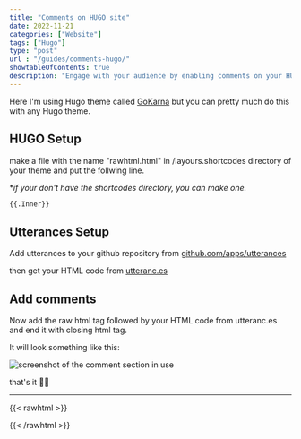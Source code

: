 ```yaml
---
title: "Comments on HUGO site"
date: 2022-11-21
categories: ["Website"]
tags: ["Hugo"]
type: "post"
url : "/guides/comments-hugo/"
showtableOfContents: true
description: "Engage with your audience by enabling comments on your HUGO site. Follow our simple guide to add comment functionality and enhance your website's interactivity."
---
```


Here I'm using Hugo theme called [GoKarna](https://github.com/526avijitgupta/gokarna) but you can pretty much do this with any Hugo theme.

## HUGO Setup

make a file with the name "rawhtml.html" in /layours.shortcodes directory of your theme and put the follwing line. 

**if your don't have the shortcodes directory, you can make one.*

```html
{{.Inner}}
```

## Utterances Setup 

Add utterances to your github repository from [github.com/apps/utterances](https://github.com/apps/utterances)

then get your HTML code from [utteranc.es](https://utteranc.es)

## Add comments

Now add the raw html tag followed by your HTML code from utteranc.es and end it with closing html tag.

It will look something like this: 

![screenshot of the comment section in use](/img/guides/2022/comments-hugo/1.png)

that's it ✌🏽

-------------------------------------------------------------

{{< rawhtml >}} 
 
{{< /rawhtml >}}
